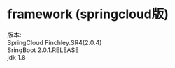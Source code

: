 # framework (springcloud版)
版本: </br>
SpringCloud Finchley.SR4(2.0.4) </br>
SringBoot 2.0.1.RELEASE</br>
jdk 1.8
